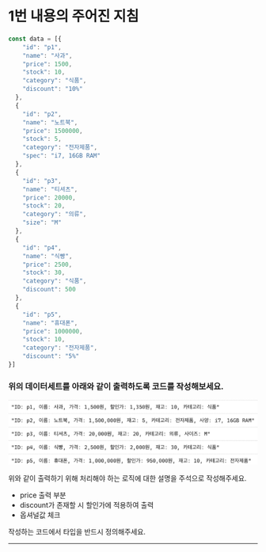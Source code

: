 # 1번 내용의 주어진 지침

```ts
const data = [{
    "id": "p1",
    "name": "사과",
    "price": 1500,
    "stock": 10,
    "category": "식품",
    "discount": "10%"
  },
  {
    "id": "p2",
    "name": "노트북",
    "price": 1500000,
    "stock": 5,
    "category": "전자제품",
    "spec": "i7, 16GB RAM"
  },
  {
    "id": "p3",
    "name": "티셔츠",
    "price": 20000,
    "stock": 20,
    "category": "의류",
    "size": "M"
  },
  {
    "id": "p4",
    "name": "식빵",
    "price": 2500,
    "stock": 30,
    "category": "식품",
    "discount": 500
  },
  {
    "id": "p5",
    "name": "휴대폰",
    "price": 1000000,
    "stock": 10,
    "category": "전자제품",
    "discount": "5%"
}]
```
### 위의 데이터세트를 아래와 같이 출력하도록 코드를 작성해보세요.
![Alt text](img/image.png)

위와 같이 출력하기 위해 처리해야 하는 로직에 대한 설명을 주석으로 작성해주세요.

- price 출력 부분
- discount가 존재할 시 할인가에 적용하여 출력
- 옵셔널값 체크

작성하는 코드에서 타입을 반드시 정의해주세요.

---